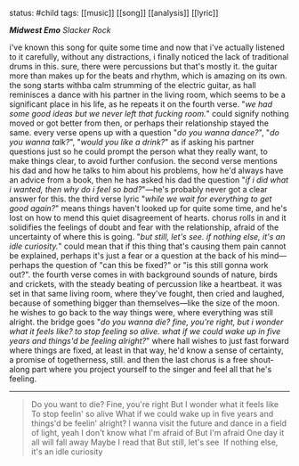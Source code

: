 status: #child 
tags: [[music]] [[song]] [[analysis]] [[lyric]]

***Midwest Emo***
*Slacker Rock*

i've known this song for quite some time and now that i've actually listened to it carefully, without any distractions, i finally noticed the lack of traditional drums in this. sure, there were percussions but that's mostly it. the guitar more than makes up for the beats and rhythm, which is amazing on its own. the song starts withba calm strumming of the electric guitar, as hall reminisces a dance with his partner in the living room, which seems to be a significant place in his life, as he repeats it on the fourth verse. "*we had some good ideas but we never left that fucking room.*" could signify nothing moved or got better from then, or perhaps their relationship stayed the same. every verse opens up with a question "*do you wanna dance?*", "*do you wanna talk?*", "*would you like a drink?*" as if asking his partner questions just so he could prompt the person what they really want, to make things clear, to avoid further confusion. the second verse mentions his dad and how he talks to him about his problems, how he'd always have an advice from a book, then he has asked his dad the question "*if i did what i wanted, then why do i feel so bad?*"—he's probably never got a clear answer for this. the third verse lyric "*while we wait for everything to get good again?*" means things haven't looked up for quite some time, and he's lost on how to mend this quiet disagreement of hearts. chorus rolls in and it solidifies the feelings of doubt and fear with the relationship, afraid of the uncertainty of where this is going. "*but still, let's see. if nothing else, it's an idle curiosity.*" could mean that if this thing that's causing them pain cannot be explained, perhaps it's just a fear or a question at the back of his mind—perhaps the question of "can this be fixed?" or "is this still gonna work out?". the fourth verse comes in with background sounds of nature, birds and crickets, with the steady beating of percussion like a heartbeat. it was set in that same living room, where they've fought, then cried and laughed, because of something bigger than themselves—like the size of the moon. he wishes to go back to the way things were, where everything was still alright. the bridge goes "*do you wanna die? fine, you're right, but i wonder what it feels like? to stop feeling so alive. what if we could wake up in five years and things'd be feeling alright?*" where hall wishes to just fast forward where things are fixed, at least in that way, he'd know a sense of certainty, a promise of togetherness, still. and then the last chorus is a free shout-along part where you project yourself to the singer and feel all that he's feeling.

---

> Do you want to die?
> Fine, you're right
> But I wonder what it feels like
> To stop feelin' so alive
> What if we could wake up in five years and things'd be feelin' alright?
> I wanna visit the future and dance in a field of light, yeah
> I don't know what I'm afraid of
> But I'm afraid
> One day it all will fall away
> Maybe I read that
> But still, let's see
> If nothing else, it's an idle curiosity